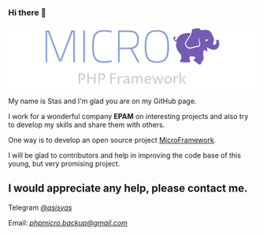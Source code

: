 ### Hi there 👋

![Logo](https://github.com/Micro-PHP/.github/blob/master/logo/png/logo-color-for-github-welcome.png?raw=true)

My name is Stas and I'm glad you are on my GitHub page.

I work for a wonderful company **EPAM** on interesting projects and also try to develop my skills and share them with others.

One way is to develop an open source project [MicroFramework](https://github.com/Micro-PHP).

I will be glad to contributors and help in improving the code base of this young, but very promising project.

## I would appreciate any help, please contact me.

Telegram *[@asisyas](https://t.me/asisyas)*

Email: *phpmicro.backup@gmail.com*

